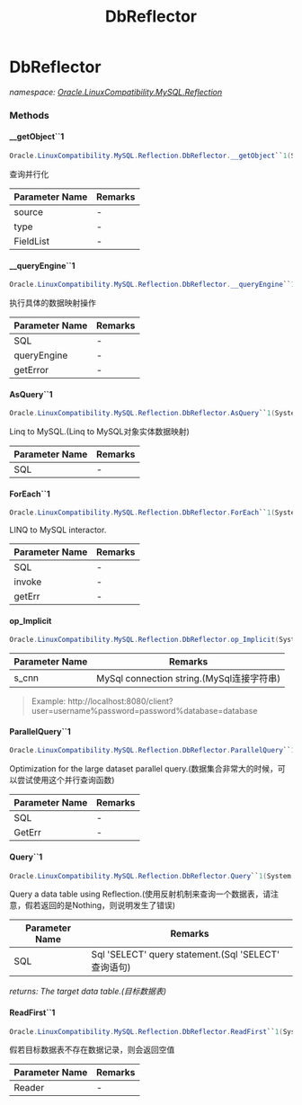 ﻿---
title: DbReflector
---

# DbReflector
_namespace: [Oracle.LinuxCompatibility.MySQL.Reflection](N-Oracle.LinuxCompatibility.MySQL.Reflection.html)_





### Methods

#### __getObject``1
```csharp
Oracle.LinuxCompatibility.MySQL.Reflection.DbReflector.__getObject``1(System.Object,System.Type,System.Collections.Generic.KeyValuePair{System.Int32,System.Reflection.PropertyInfo}[])
```
查询并行化

|Parameter Name|Remarks|
|--------------|-------|
|source|-|
|type|-|
|FieldList|-|


#### __queryEngine``1
```csharp
Oracle.LinuxCompatibility.MySQL.Reflection.DbReflector.__queryEngine``1(System.String,Oracle.LinuxCompatibility.MySQL.Reflection.DbReflector.QueryInvoke{``0},System.String@)
```
执行具体的数据映射操作

|Parameter Name|Remarks|
|--------------|-------|
|SQL|-|
|queryEngine|-|
|getError|-|


#### AsQuery``1
```csharp
Oracle.LinuxCompatibility.MySQL.Reflection.DbReflector.AsQuery``1(System.String,System.String@)
```
Linq to MySQL.(Linq to MySQL对象实体数据映射)

|Parameter Name|Remarks|
|--------------|-------|
|SQL|-|


#### ForEach``1
```csharp
Oracle.LinuxCompatibility.MySQL.Reflection.DbReflector.ForEach``1(System.String,System.Func{``0,System.Boolean},System.String@)
```
LINQ to MySQL interactor.

|Parameter Name|Remarks|
|--------------|-------|
|SQL|-|
|invoke|-|
|getErr|-|


#### op_Implicit
```csharp
Oracle.LinuxCompatibility.MySQL.Reflection.DbReflector.op_Implicit(System.String)~Oracle.LinuxCompatibility.MySQL.Reflection.DbReflector
```


|Parameter Name|Remarks|
|--------------|-------|
|s_cnn|MySql connection string.(MySql连接字符串)|

> 
>  Example: 
>  http://localhost:8080/client?user=username%password=password%database=database
>  

#### ParallelQuery``1
```csharp
Oracle.LinuxCompatibility.MySQL.Reflection.DbReflector.ParallelQuery``1(System.String,System.String@)
```
Optimization for the large dataset parallel query.(数据集合非常大的时候，可以尝试使用这个并行查询函数)

|Parameter Name|Remarks|
|--------------|-------|
|SQL|-|
|GetErr|-|


#### Query``1
```csharp
Oracle.LinuxCompatibility.MySQL.Reflection.DbReflector.Query``1(System.String,System.String@)
```
Query a data table using Reflection.(使用反射机制来查询一个数据表，请注意，假若返回的是Nothing，则说明发生了错误)

|Parameter Name|Remarks|
|--------------|-------|
|SQL|Sql 'SELECT' query statement.(Sql 'SELECT' 查询语句)|

_returns: The target data table.(目标数据表)_

#### ReadFirst``1
```csharp
Oracle.LinuxCompatibility.MySQL.Reflection.DbReflector.ReadFirst``1(System.Data.DataTableReader)
```
假若目标数据表不存在数据记录，则会返回空值

|Parameter Name|Remarks|
|--------------|-------|
|Reader|-|




